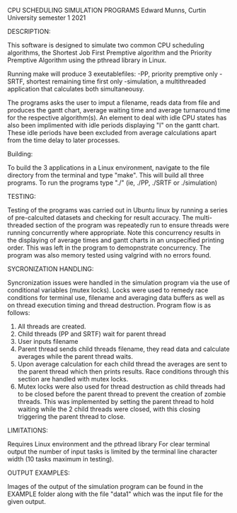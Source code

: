 CPU SCHEDULING SIMULATION PROGRAMS
Edward Munns, Curtin University 
semester 1 2021

DESCRIPTION:

This software is designed to simulate two common
CPU scheduling algorithms, the Shortest Job First
Premptive algorithm and the Priority Premptive 
Algorithm using the pthread library in Linux.
 
Running make will produce 3 exeutablefiles:
-PP, priority premptive only
-SRTF, shortest remaining time first only
-simulation, a multithreaded application that calculates both simultaneousy. 

The programs asks the user to imput a filename, reads
data from file and produces the gantt chart,
average waiting time and average turnaround time
for the respective algorithm(s). An element to
deal with idle CPU states has also been implimented
with idle periods displaying "I" on the gantt chart.
These idle periods have been excluded from average 
calculations apart from the time delay to later processes.


Building:

To build the 3 applications in a Linux environment, 
navigate to the file directory from the terminal and type "make". 
This will build all three programs. 
To run the programs type "./<program name>"
(ie, ./PP, ./SRTF or ./simulation)

TESTING:

Testing of the programs was carried out in Ubuntu linux by running a series 
of pre-calculted datasets and checking for result accuracy. The multi-threaded
section of the program was repeatedly run to ensure threads were running 
concurrently where appropriate. Note this concurrency results in the displaying
of average times and gantt charts in an unspecified printing order.
This was left in the program to demopnstrate concurrency. 
The program was also memory tested using valgrind with no errors found.  

SYCRONIZATION HANDLING:

Syncronization issues were handled in the simulation program via the use of conditional variables (mutex locks).
Locks were used to remedy race conditions for terminal use, filename and 
averaging data buffers as well as on thread execution timing and thread destruction. Program flow is as follows:

1. All threads are created.
2. Child threads (PP and SRTF) wait for parent thread
3. User inputs filename
4. Parent thread sends child threads filename, they read data and calculate
   averages while the parent thread waits.
5. Upon average calculation for each child thread the averages are sent to the
   parent thread which then prints results. Race conditions through this section
   are handled with mutex locks.
6. Mutex locks were also used for thread destruction as child threads had to 
   be closed before the parent thread to prevent the creation of zombie threads.
   This was implemented by setting the parent thread to hold waiting while the 
   2 child threads were closed, with this closing triggering the parent thread
   to close.    
  
LIMITATIONS:

Requires Linux environment and the pthread library
For clear terminal output the number of input tasks is 
limited by the terminal line character width
(10 tasks maximum in testing).

OUTPUT EXAMPLES:

Images of the output of the simulation program can be found in the EXAMPLE folder 
along with the file "data1" which was the input file for the given output.
